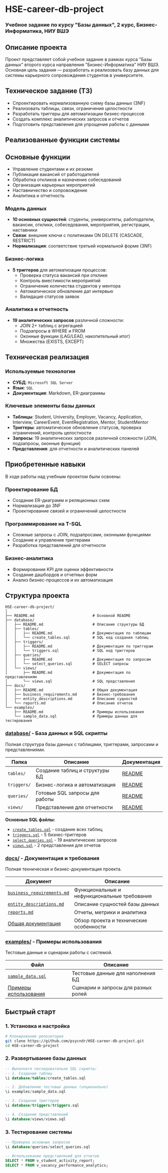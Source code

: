 # HSE-career-db-project

### Учебное задание по курсу "Базы данных", 2 курс, Бизнес-Информатика, НИУ ВШЭ

## Описание проекта
Проект представляет собой учебное задание в рамках курса "Базы данных" второго курса направления "Бизнес-Информатика" НИУ ВШЭ. Основная цель задания — разработать и реализовать базу данных для системы карьерного сопровождения студентов в университете.

## Техническое задание (ТЗ)
- Спроектировать нормализованную схему базы данных (3NF)
- Реализовать таблицы, связи, ограничения целостности
- Разработать триггеры для автоматизации бизнес-процессов
- Создать комплекс аналитических запросов и отчетов
- Подготовить представления для упрощения работы с данными


## Реализованные функции системы

## Основные функции
- Управление студентами и их резюме
- Публикация вакансий от работодателей
- Обработка откликов и назначение собеседований
- Организация карьерных мероприятий
- Наставничество и сопровождение
- Аналитика и отчетность

### Модель данных
- **10 основных сущностей**: студенты, университеты, работодатели, вакансии, отклики, собеседования, мероприятия, регистрации, наставники
- **Связи**: внешние ключи с политиками ON DELETE (CASCADE, RESTRICT)
- **Нормализация**: соответствие третьей нормальной форме (3NF)

### Бизнес-логика
- **5 триггеров** для автоматизации процессов:
  - Проверка статуса вакансий при отклике
  - Контроль вместимости мероприятий
  - Ограничение количества студентов у ментора
  - Автоматическое обновление дат интервью
  - Валидация статусов заявок

### Аналитика и отчетность
- **19 аналитических запросов** различной сложности:
  - JOIN 2+ таблиц с агрегацией
  - Подзапросы в WHERE и FROM
  - Оконные функции (LAG/LEAD, накопительный итог)
  - Множества (EXISTS, EXCEPT)

## Техническая реализация

### Используемые технологии
- **СУБД**: `Microsoft SQL Server`
- **Язык**: `SQL`
- **Документация**: Markdown, ER-диаграммы

### Ключевые элементы базы данных
- **Таблицы**: Student, University, Employer, Vacancy, Application, Interview, CareerEvent, EventRegistration, Mentor, StudentMentor
- **Триггеры**: автоматическое обновление статусов, проверка ограничений, контроль целостности
- **Запросы**: 19 аналитических запросов различной сложности (JOIN, подзапросы, оконные функции)
- **Представления**: для отчетности и аналитических панелей

## Приобретенные навыки
В ходе работы над учебным проектом были освоены:

### Проектирование БД
- Создание ER-диаграмм и реляционных схем
- Нормализация до 3NF
- Проектирование связей и ограничений целостности

### Программирование на T-SQL
- Сложные запросы с JOIN, подзапросами, оконными функциями
- Создание и управление триггерами
- Разработка представлений для отчетности

### Бизнес-аналитика
- Формирование KPI для оценки эффективности
- Создание дашбордов и отчетных форм
- Анализ бизнес-процессов и их автоматизация

## Структура проекта
```
HSE-career-db-project/
│
├── README.md                          # Основной README
├── database/
│   ├── README.md                      # Описание структуры БД
│   ├── tables/
│   │   ├── README.md                  # Документация по таблицам
│   │   └── create_tables.sql          # SQL код создания таблиц
│   ├── triggers/
│   │   ├── README.md                  # Документация по триггерам
│   │   └── triggers.sql               # SQL код триггеров
│   ├── queries/
│   │   ├── README.md                  # Документация по запросам
│   │   └── select_queries.sql         # SELECT запросы
│   └── views/
│       ├── README.md                  # Документация по представлениям
│       └── views.sql                  # SQL представления
├── docs/
│   ├── README.md                      # Общая документация
│   ├── business_requirements.md       # Бизнес-требования
│   ├── entity_descriptions.md         # Описание сущностей
│   └── reports.md                     # Описание отчетов
└── examples/
    ├── README.md                      # Примеры использования
    └── sample_data.sql                # Примеры данных для тестирования
```

### [database/](database/) - База данных и SQL скрипты
Полная структура базы данных с таблицами, триггерами, запросами и представлениями.

| Папка | Описание | Документация |
|-------|----------|--------------|
| `tables/` | Создание таблиц и структуры БД | [README](database/tables/README.md) |
| `triggers/` | Бизнес-логика и автоматизация | [README](database/triggers/README.md) |
| `queries/` | Готовые SQL запросы для работы | [README](database/queries/README.md) |
| `views/` | Представления для отчетности | [README](database/views/README.md) |

**Основные SQL файлы:**
- [`create_tables.sql`](database/tables/create_tables.sql) - создание всех таблиц
- [`triggers.sql`](database/triggers/triggers.sql) - 5 бизнес-триггеров  
- [`select_queries.sql`](database/queries/select_queries.sql) - 19 аналитических запросов
- [`views.sql`](database/views/views.sql) - 2 представления для отчетов

### [docs/](docs/) - Документация и требования
Полная техническая и бизнес-документация проекта.

| Документ | Описание |
|----------|----------|
| [`business_requirements.md`](docs/business_requirements.md) | Функциональные и нефункциональные требования |
| [`entity_descriptions.md`](docs/entity_descriptions.md) | Описание сущностей базы данных |
| [`reports.md`](docs/reports.md) | Отчеты, метрики и аналитика |
| [Общая документация](docs/README.md) | Обзор проекта и технические особенности |

### [examples/](examples/) - Примеры использования
Тестовые данные и сценарии работы с системой.

| Файл | Описание |
|------|----------|
| [`sample_data.sql`](examples/sample_data.sql) | Тестовые данные для наполнения БД |
| [Примеры использования](examples/README.md) | Сценарии и запросы для разных ролей |

## Быстрый старт

### 1. Установка и настройка
```bash
# Клонирование репозитория
git clone https://github.com/psycndr/HSE-career-db-project.git
cd HSE-career-db-project
```
### 2. Развертывание базы данных
```sql
-- Выполните последовательно SQL скрипты:
-- 1. Создание таблиц
\i database/tables/create_tables.sql

-- 2. Добавление тестовых данных (опционально)
\i examples/sample_data.sql

-- 3. Создание триггеров
\i database/triggers/triggers.sql

-- 4. Создание представлений
\i database/views/views.sql
```
### 3. Тестирование системы
```sql
-- Проверка основных запросов
\i database/queries/select_queries.sql

-- Использование представлений для отчетов
SELECT * FROM v_student_activity_report;
SELECT * FROM v_vacancy_performance_analytics;
```
